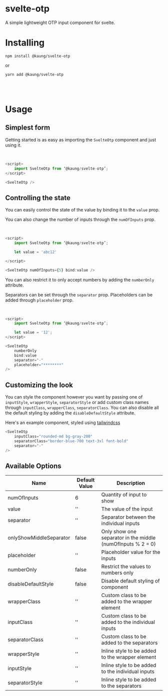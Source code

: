 # svelte-otp

A simple lightweight OTP input component for svelte.

# Installing

```
npm install @kaung/svelte-otp
```

or

```
yarn add @kaung/svelte-otp
```

<br/>
<br/>

# Usage

## Simplest form

Getting started is as easy as importing the `SvelteOtp` component and just using it.

<br/>

```js
<script>
    import SvelteOtp from ‘@kaung/svelte-otp’;
</script>

<SvelteOtp />
```

## Controlling the state

You can easily control the state of the value by binding it to the `value` prop.

You can also change the number of inputs through the `numOfInputs` prop.

<br/>

```js
<script>
	import SvelteOtp from ‘@kaung/svelte-otp’;

    let value = 'abc12'

</script>

<SvelteOtp numOfInputs={5} bind:value />
```

You can also restrict it to only accept numbers by adding the `numberOnly` attribute.

Separators can be set through the `separator` prop. Placeholders can be added through `placeholder` prop.

<br/>

```js
<script>
    import SvelteOtp from ‘@kaung/svelte-otp’;

    let value = '12';
</script>

<SvelteOtp
    numberOnly
    bind:value
    separator="-"
    placeholder="********"
/>
```

## Customizing the look

You can style the component however you want by passing one of `inputStyle`, `wrapperStyle`, `separatorStyle` or add custom class names through `inputClass`, `wrapperClass`, `separatorClass`. You can also disable all the default styling by adding the `disableDefaultStyle` attribute.

Here's an example component, styled using [tailwindcss](https://tailwindcss.com/ 'Tailwind css framework')

```js
<SvelteOtp
	inputClass="rounded-md bg-gray-200"
	separatorClass="border-blue-700 text-3xl font-bold"
	separator="-"
/>
```

## Available Options

| **Name**                | **Default Value** | **Description**                                             |
| ----------------------- | ----------------- | ----------------------------------------------------------- |
| numOfInputs             | 6                 | Quantity of input to show                                   |
| value                   | ''                | The value of the input                                      |
| separator               | ''                | Separator between the individual inputs                     |
| onlyShowMiddleSeparator | false             | Only show one separator in the middle (numOfInputs % 2 = 0) |
| placeholder             | ''                | Placeholder value for the inputs                            |
| numberOnly              | false             | Restrict the values to numbers only                         |
| disableDefaultStyle     | false             | Disable default styling of component                        |
| wrapperClass            | ''                | Custom class to be added to the wrapper element             |
| inputClass              | ''                | Custom class to be added to the individual inputs           |
| separatorClass          | ''                | Custom class to be added to the separators                  |
| wrapperStyle            | ''                | Inline style to be added to the wrapper element             |
| inputStyle              | ''                | Inline style to be added to the individual inputs           |
| separatorStyle          | ''                | Inline style to be added to the separators                  |
